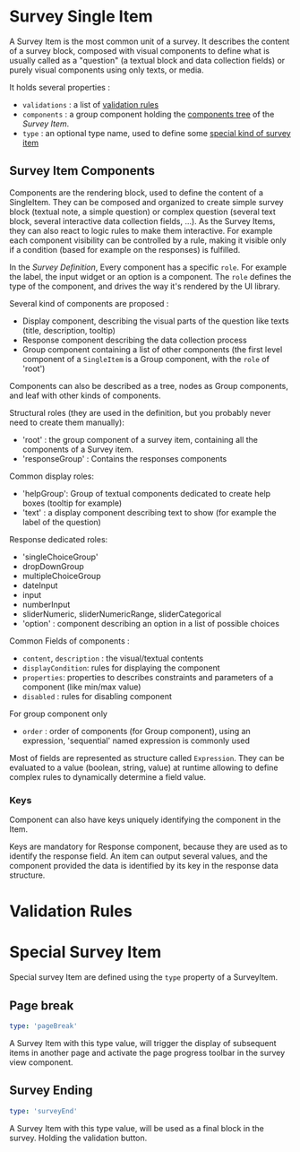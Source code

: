 # Survey Single Item

A Survey Item is the most common unit of a survey. It describes the content of a survey block, composed with visual components to define what is usually called as a "question" (a textual block and data collection fields) or purely visual components using only texts, or media.

It holds several properties :

- `validations` : a list of [validation rules](#validation-rules)
- `components` : a group component holding the [components tree](#survey-item-components) of the *Survey Item*. 
- `type` : an optional type name, used to define some [special kind of survey item](#special-survey-item)

## Survey Item Components

Components are the rendering block, used to define the content of a SingleItem. They can be composed and organized to create simple survey block (textual note, a simple question) or complex question (several text block, several interactive data collection fields, ...).
As the Survey Items, they can also react to logic rules to make them interactive. For example each component visibility can be controlled by a rule, making it visible only if a condition (based for example on the responses) is fulfilled.

In the *Survey Definition*, Every component has a specific `role`. For example the label, the input widget or an option is a component. The `role` defines the type of the component, and drives the way it's rendered by the UI library.

Several kind of components are proposed :

- Display component, describing the visual parts of the question like texts (title, description, tooltip)
- Response component describing the data collection process
- Group component containing a list of other components (the first level component of a `SingleItem` is a Group component, with the `role` of  'root')

Components can also be described as a tree, nodes as Group components, and leaf with other kinds of components.

Structural roles (they are used in the definition, but you probably never need to create them manually):

- 'root' : the group component of a survey item, containing all the components of a Survey item.
- 'responseGroup' : Contains the responses components

Common display roles:

- 'helpGroup': Group of textual components dedicated to create help boxes (tooltip for example)
- 'text' : a display component describing text to show (for example the label of the question)

Response dedicated roles:

- 'singleChoiceGroup'
- dropDownGroup
- multipleChoiceGroup
- dateInput
- input
- numberInput
- sliderNumeric, sliderNumericRange, sliderCategorical
- 'option' : component describing an option in a list of possible choices

Common Fields of components :

- `content`, `description` : the visual/textual contents
- `displayCondition`: rules for displaying the component
- `properties`: properties to describes constraints and parameters of a component (like min/max value)
- `disabled` : rules for disabling component

For group component only
- `order` : order of components (for Group component), using an expression, 'sequential' named expression is commonly used

Most of fields are represented as structure called `Expression`. They can be evaluated to a value (boolean, string, value) at runtime allowing to define complex rules to dynamically determine a field value.

### Keys

Component can also have keys uniquely identifying the component in the Item.

Keys are mandatory for Response component, because they are used as to identify the response field. An item can output several values, and the component provided the data is identified by its key in the response data structure.

# Validation Rules

# Special Survey Item

Special survey Item are defined using the `type` property of a SurveyItem.

## Page break

```yaml
type: 'pageBreak'
```

A Survey Item with this type value, will trigger the display of subsequent items in another page and activate the page progress toolbar in the survey view component.


## Survey Ending

```yaml
type: 'surveyEnd'
```

A Survey Item with this type value, will be used as a final block in the survey. Holding the validation button.